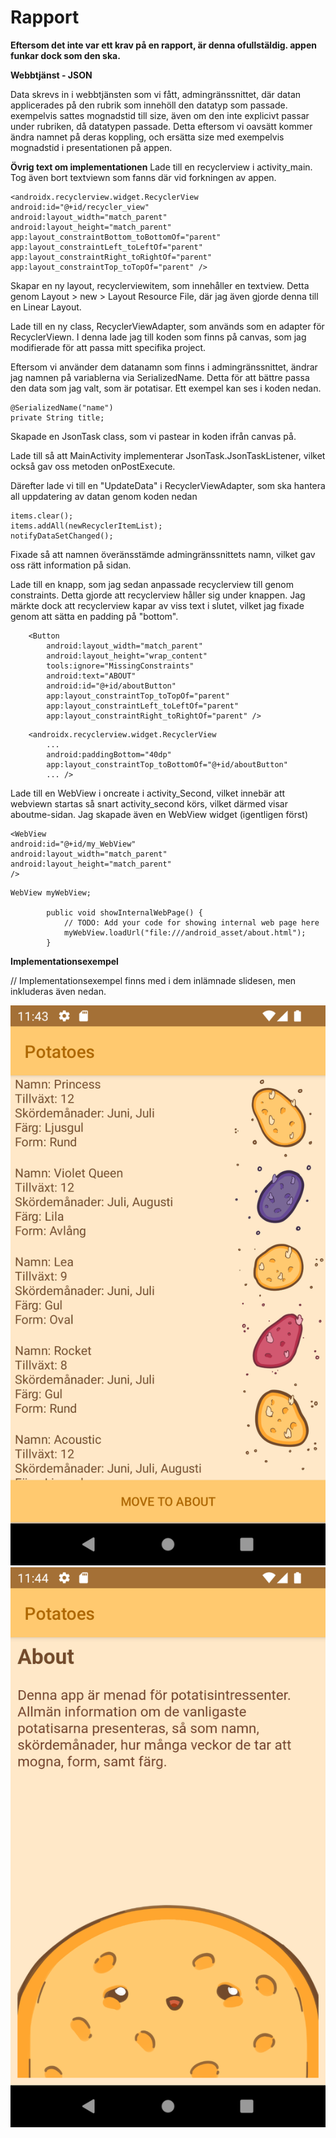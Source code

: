 
# Rapport

**Eftersom det inte var ett krav på en rapport, är denna ofullstäldig. appen funkar dock som den ska.**

**Webbtjänst - JSON**

Data skrevs in i webbtjänsten som vi fått, admingränssnittet, där datan applicerades på den 
rubrik som innehöll den datatyp som passade. exempelvis sattes mognadstid till size, även om den
inte explicivt passar under rubriken, då datatypen passade. Detta eftersom vi oavsätt kommer ändra 
namnet på deras koppling, och ersätta size med exempelvis mognadstid i presentationen på appen.

**Övrig text om implementationen**
Lade till en recyclerview i activity_main. Tog även bort textviewn som fanns där vid forkningen 
av appen.
```
<androidx.recyclerview.widget.RecyclerView
android:id="@+id/recycler_view"
android:layout_width="match_parent"
android:layout_height="match_parent"
app:layout_constraintBottom_toBottomOf="parent"
app:layout_constraintLeft_toLeftOf="parent"
app:layout_constraintRight_toRightOf="parent"
app:layout_constraintTop_toTopOf="parent" />
```
Skapar en ny layout, recyclerviewitem, som innehåller en textview. Detta genom Layout > new > Layout
Resource File, där jag även gjorde denna till en Linear Layout.

Lade till en ny class, RecyclerViewAdapter, som används som en adapter för RecyclerViewn. I denna 
lade jag till koden som finns på canvas, som jag modifierade för att passa mitt specifika project.

Eftersom vi använder dem datanamn som finns i admingränssnittet, ändrar jag namnen på variablerna via
SerializedName. Detta för att bättre passa den data som jag valt, som är potatisar. Ett exempel kan ses
i koden nedan.
```
@SerializedName("name")
private String title;
```
Skapade en JsonTask class, som vi pastear in koden ifrån canvas på.

Lade till så att MainActivity implementerar JsonTask.JsonTaskListener, vilket också gav oss metoden
onPostExecute.

Därefter lade vi till en "UpdateData" i RecyclerViewAdapter, som ska hantera all uppdatering av datan
genom koden nedan
```
items.clear();
items.addAll(newRecyclerItemList);
notifyDataSetChanged();
```
Fixade så att namnen överänsstämde admingränssnittets namn, vilket gav oss rätt information på sidan.

Lade till en knapp, som jag sedan anpassade recyclerview till genom constraints. Detta gjorde att 
recyclerview håller sig under knappen. Jag märkte dock att recyclerview kapar av viss text i slutet,
vilket jag fixade genom att sätta en padding på "bottom".

```
    <Button
        android:layout_width="match_parent"
        android:layout_height="wrap_content"
        tools:ignore="MissingConstraints"
        android:text="ABOUT"
        android:id="@+id/aboutButton"
        app:layout_constraintTop_toTopOf="parent"
        app:layout_constraintLeft_toLeftOf="parent"
        app:layout_constraintRight_toRightOf="parent" />
```
```
    <androidx.recyclerview.widget.RecyclerView
        ...
        android:paddingBottom="40dp"
        app:layout_constraintTop_toBottomOf="@+id/aboutButton"
        ... />
```
Lade till en WebView i oncreate i activity_Second, vilket innebär att webviewn startas så snart 
activity_second körs, vilket därmed visar aboutme-sidan. Jag skapade även en WebView widget 
(igentligen först)
```
<WebView
android:id="@+id/my_WebView"
android:layout_width="match_parent"
android:layout_height="match_parent"
/>
```

```
WebView myWebView;

        public void showInternalWebPage() {
            // TODO: Add your code for showing internal web page here
            myWebView.loadUrl("file:///android_asset/about.html");
        }
```


**Implementationsexempel**

 // Implementationsexempel finns med i dem inlämnade slidesen, men inkluderas även nedan.


![](RecyclerviewDisplay.png)
![](AboutMePageDisplay.png)